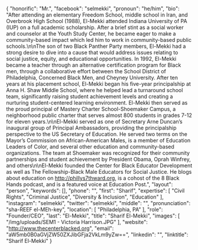 {
  "honorific": "Mr.",
  "facebook": "selmekki",
  "pronoun": "he/him",
  "bio": "After attending an elementary Freedom School, middle school in Iran, and Overbrook High School (1988), El-Mekki attended Indiana University of PA (IUP) on a full academic scholarship. After a brief stint as a social worker and counselor at the Youth Study Center, he became eager to make a community-based impact which led him to work in community-based public schools.\n\nThe son of two Black Panther Party members, El-Mekki had a strong desire to dive into a cause that would address issues relating to social justice, equity, and educational opportunities. In 1992, El-Mekki became a teacher through an alternative certification program for Black men, through a collaborative effort between the School District of Philadelphia, Concerned Black Men, and Cheyney University. After ten years at his placement school, El-Mekki began his five-year principalship at Anna H. Shaw Middle School, where he helped lead a turnaround school team, significantly raising student achievement levels and creating a nurturing student-centered learning environment. El-Mekki then served as the proud principal of Mastery Charter School-Shoemaker Campus, a neighborhood public charter that serves almost 800 students in grades 7-12 for eleven years.\n\nEl-Mekki served as one of Secretary Arne Duncan’s inaugural group of Principal Ambassadors, providing the principalship perspective to the US Secretary of Education. He served two terms on the Mayor’s Commission on African-American Males, is a member of Education Leaders of Color, and several other education and community-based organizations. The team at Shoemaker was recognized for their community partnerships and student achievement by President Obama, Oprah Winfrey, and others\n\nEl-Mekki founded the Center for Black Educator Development as well as The Fellowship-Black Male Educators for Social Justice. He blogs about education on http://phillys7thward.org, is a cohost of the 8 Black Hands podcast, and is a featured voice at Education Post.",
  "layout": "person",
  "keywords": [],
  "phone": "",
  "first": "Sharif",
  "expertise": [
    "Civil Rights",
    "Criminal Justice",
    "Diversity & Inclusion",
    "Education"
  ],
  "instagram": "selmekki",
  "twitter": "selmekki",
  "middle": "",
  "pronunciation": "sha-REEF el-MEh-key",
  "location": [
    "Philadelphia, PA"
  ],
  "role": "Founder/CEO",
  "last": "El-Mekki",
  "title": "Sharif El-Mekki",
  "images": [
    "/img/uploads/SEM1 - Victoria Harrison.JPG"
  ],
  "website": "http://www.thecenterblacked.org",
  "email": "aW5mb0B0aGVjZW50ZXJibGFja2VkLm9yZw==",
  "linkedin": "",
  "linktitle": "Sharif El-Mekki"
}